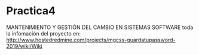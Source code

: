 # Practica4
MANTENIMIENTO Y GESTIÓN DEL CAMBIO EN SISTEMAS SOFTWARE toda la infomación del proyecto en:
http://www.hostedredmine.com/projects/mgcss-guardatupassword-2019/wiki/Wiki
